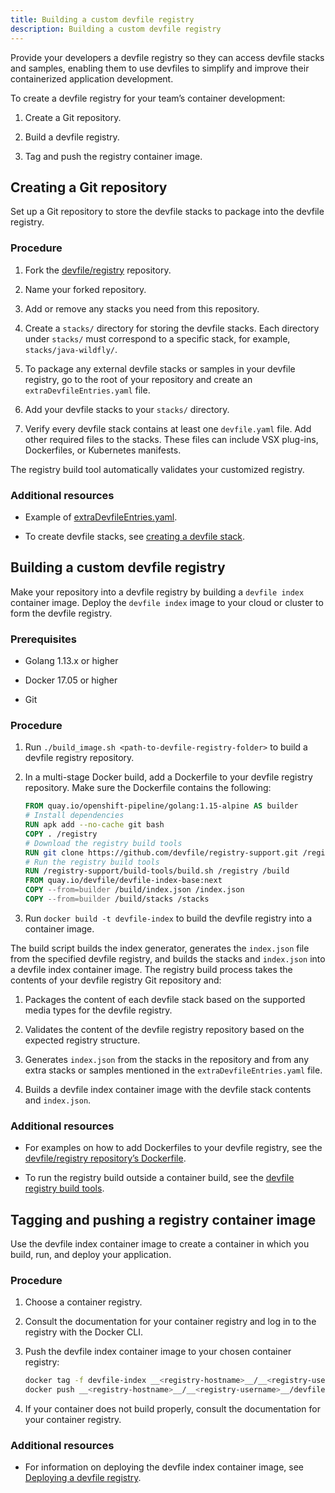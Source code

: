 ```yaml
---
title: Building a custom devfile registry
description: Building a custom devfile registry
---
```


Provide your developers a devfile registry so they can access devfile
stacks and samples, enabling them to use devfiles to simplify and
improve their containerized application development.

To create a devfile registry for your team’s container development:

1. Create a Git repository.

2. Build a devfile registry.

3. Tag and push the registry container image.

## Creating a Git repository

Set up a Git repository to store the devfile stacks to package into the
devfile registry.

### Procedure

1. Fork the [devfile/registry](https://github.com/devfile/registry)
    repository.

2. Name your forked repository.

3. Add or remove any stacks you need from this repository.

4. Create a `stacks/` directory for storing the devfile stacks. Each
    directory under `stacks/` must correspond to a specific stack, for
    example, `stacks/java-wildfly/`.

5. To package any external devfile stacks or samples in your devfile
    registry, go to the root of your repository and create an
    `extraDevfileEntries.yaml` file.

6. Add your devfile stacks to your `stacks/` directory.

7. Verify every devfile stack contains at least one `devfile.yaml`
    file. Add other required files to the stacks. These files can
    include VSX plug-ins, Dockerfiles, or Kubernetes manifests.

The registry build tool automatically validates your customized
registry.

### Additional resources

- Example of
  [extraDevfileEntries.yaml](https://github.com/devfile/registry/blob/main/extraDevfileEntries.yaml).

- To create devfile stacks, see [creating a devfile stack](/docs/2.2.0-alpha/creating-a-devfile-stack).

## Building a custom devfile registry

Make your repository into a devfile registry by building a
`devfile index` container image. Deploy the `devfile index` image to
your cloud or cluster to form the devfile registry.

### Prerequisites

- Golang 1.13.x or higher

- Docker 17.05 or higher

- Git

### Procedure

1. Run `./build_image.sh <path-to-devfile-registry-folder>` to build a
    devfile registry repository.

2. In a multi-stage Docker build, add a Dockerfile to your devfile
    registry repository. Make sure the Dockerfile contains the
    following:

    ```dockerfile {% filename="Dockerfile" %}
    FROM quay.io/openshift-pipeline/golang:1.15-alpine AS builder
    # Install dependencies
    RUN apk add --no-cache git bash
    COPY . /registry
    # Download the registry build tools
    RUN git clone https://github.com/devfile/registry-support.git /registry-support
    # Run the registry build tools
    RUN /registry-support/build-tools/build.sh /registry /build
    FROM quay.io/devfile/devfile-index-base:next
    COPY --from=builder /build/index.json /index.json
    COPY --from=builder /build/stacks /stacks
    ```

3. Run `docker build -t devfile-index` to build the devfile registry
    into a container image.

The build script builds the index generator, generates the `index.json`
file from the specified devfile registry, and builds the stacks and
`index.json` into a devfile index container image. The registry build
process takes the contents of your devfile registry Git repository and:

1. Packages the content of each devfile stack based on the supported
    media types for the devfile registry.

2. Validates the content of the devfile registry repository based on
    the expected registry structure.

3. Generates `index.json` from the stacks in the repository and from
    any extra stacks or samples mentioned in the
    `extraDevfileEntries.yaml` file.

4. Builds a devfile index container image with the devfile stack
    contents and `index.json`.

### Additional resources

- For examples on how to add Dockerfiles to your devfile registry, see
  the [devfile/registry repository’s
  Dockerfile](https://github.com/devfile/registry/blob/master/.ci/Dockerfile).

- To run the registry build outside a container build, see the
  [devfile registry build
  tools](https://github.com/devfile/registry-support/tree/master/build-tools).

## Tagging and pushing a registry container image

Use the devfile index container image to create a container in which you
build, run, and deploy your application.

### Procedure

1. Choose a container registry.

2. Consult the documentation for your container registry and log in to
    the registry with the Docker CLI.

3. Push the devfile index container image to your chosen container
    registry:

    ```bash
    docker tag -f devfile-index __<registry-hostname>__/__<registry-username>__/devfile-index:latest
    docker push __<registry-hostname>__/__<registry-username>__/devfile-index:latest
    ```

4. If your container does not build properly, consult the documentation
    for your container registry.

### Additional resources

- For information on deploying the devfile index container image, see
  [Deploying a devfile registry](/docs/2.2.0-alpha/deploying-a-devfile-registry).
